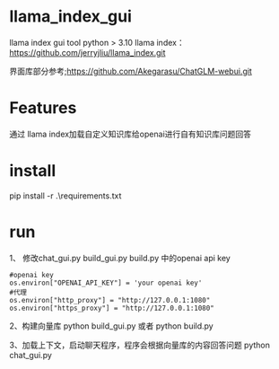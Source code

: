 # llama_index_gui
llama index gui tool
python > 3.10
llama index：https://github.com/jerryjliu/llama_index.git

界面库部分参考;https://github.com/Akegarasu/ChatGLM-webui.git

# Features
通过 llama index加载自定义知识库给openai进行自有知识库问题回答

# install
pip install -r .\requirements.txt

# run
1、
修改chat_gui.py  build_gui.py  build.py 中的openai api  key

    #openai key
    os.environ["OPENAI_API_KEY"] = 'your openai key'
    #代理
    os.environ["http_proxy"] = "http://127.0.0.1:1080"
    os.environ["https_proxy"] = "http://127.0.0.1:1080"

2、构建向量库
python  build_gui.py
或者
python  build.py

3、加载上下文，启动聊天程序，程序会根据向量库的内容回答问题
python  chat_gui.py

